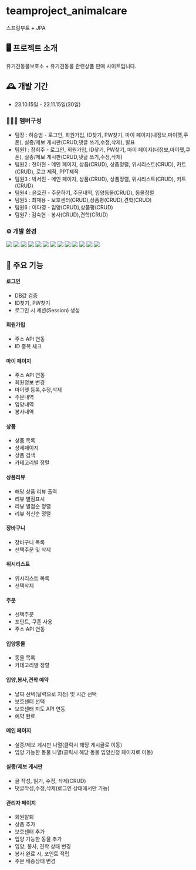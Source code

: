 # teamproject_animalcare

스프링부트 + JPA

## 🖥️ 프로젝트 소개
유기견동물보호소 + 유기견동물 관련상품 판매 사이트입니다.
<br>

## 🕰️ 개발 기간
* 23.10.15일 - 23.11.15일(30일)

### 🧑‍🤝‍🧑 멤버구성
 - 팀장  : 허승범 - 로그인, 회원가입, ID찾기, PW찾기, 마이 페이지(내정보,마이펫,쿠폰), 실종/제보 게시판(CRUD,댓글 쓰기,수정,삭제), 발표
 - 팀원1 : 장희주 - 로그인, 회원가입, ID찾기, PW찾기, 마이 페이지(내정보,마이펫,쿠폰), 실종/제보 게시판(CRUD,댓글 쓰기,수정,삭제)
 - 팀원2 : 전아현 - 메인 페이지, 상품(CRUD), 상품정렬, 위시리스트(CRUD), 카트(CRUD), 로고 제작, PPT제작
 - 팀원3 : 박서진 - 메인 페이지, 상품(CRUD), 상품정렬, 위시리스트(CRUD), 카트(CRUD)
 - 팀원4 : 윤호진 - 주문하기, 주문내역, 입양동물(CRUD), 동물정렬
 - 팀원5 : 최재용 - 보호센터(CRUD),상품평(CRUD),견학(CRUD)
 - 팀원6 : 이다영 - 입양(CRUD),상품평(CRUD)
 - 팀원7 : 김숙현 - 봉사(CRUD),견학(CRUD)

### ⚙️ 개발 환경
<img src="https://img.shields.io/badge/java-007396?style=for-the-badge&logo=java&logoColor=white"> <img src="https://img.shields.io/badge/html5-E34F26?style=for-the-badge&logo=html5&logoColor=white"> <img src="https://img.shields.io/badge/css-1572B6?style=for-the-badge&logo=css3&logoColor=white">
<img src="https://img.shields.io/badge/javascript-F7DF1E?style=for-the-badge&logo=javascript&logoColor=black"> <img src="https://img.shields.io/badge/jquery-0769AD?style=for-the-badge&logo=jquery&logoColor=white"> <img src="https://img.shields.io/badge/oracle-F80000?style=for-the-badge&logo=oracle&logoColor=white">
<img src="https://img.shields.io/badge/springboot-6DB33F?style=for-the-badge&logo=springboot&logoColor=white">
<img src="https://img.shields.io/badge/bootstrap-7952B3?style=for-the-badge&logo=bootstrap&logoColor=white">
<img src="https://img.shields.io/badge/github-181717?style=for-the-badge&logo=github&logoColor=white">
<img src="https://img.shields.io/badge/gradle-02303A?style=for-the-badge&logo=gradle&logoColor=white">
<img src="https://camo.githubusercontent.com/bc9be2d5f2cd9023c12067484478eba2228d9f6e0861d6d1ad3839d0f4c4959f/68747470733a2f2f696d672e736869656c64732e696f2f62616467652f61706163686520746f6d6361742d4638444337353f7374796c653d666f722d7468652d6261646765266c6f676f3d617061636865746f6d636174266c6f676f436f6c6f723d7768697465" data-canonical-src="https://img.shields.io/badge/apache tomcat-F8DC75?style=for-the-badge&amp;logo=apachetomcat&amp;logoColor=white" style="max-width: 100%;">
<img src="https://camo.githubusercontent.com/85b327c3aeb9db239bb1aa4a792223c3afa67d1cb8aac87a6640c7d21882ba5b/68747470733a2f2f696d672e736869656c64732e696f2f62616467652f537072696e672044617461204a50412d3243323235353f7374796c653d666f722d7468652d6261646765266c6f676f3d616d617a6f6e646f63756d656e746462266c6f676f436f6c6f723d7768697465" data-canonical-src="https://img.shields.io/badge/Spring Data JPA-2C2255?style=for-the-badge&amp;logo=amazondocumentdb&amp;logoColor=white" style="max-width: 100%;">
<img src="https://camo.githubusercontent.com/bbd5d3ebdffeb4494f3d8d4ae3bf47c8494adf9f0b8738869ddf92008e171d55/68747470733a2f2f696d672e736869656c64732e696f2f62616467652f5468796d656c6561662d3030354630463f7374796c653d666f722d7468652d6261646765266c6f676f3d5468796d656c656166266c6f676f436f6c6f723d7768697465" data-canonical-src="https://img.shields.io/badge/Thymeleaf-005F0F?style=for-the-badge&amp;logo=Thymeleaf&amp;logoColor=white" style="max-width: 100%;">


## 📌 주요 기능
#### 로그인
- DB값 검증
- ID찾기, PW찾기
- 로그인 시 세션(Session) 생성

#### 회원가입
- 주소 API 연동
- ID 중복 체크

#### 마이 페이지
- 주소 API 연동
- 회원정보 변경
- 마이펫 등록,수정,삭제
- 주문내역
- 입양내역
- 봉사내역

#### 상품
- 상품 목록
- 상세페이지
- 상품 검색
- 카테고리별 정렬

#### 상품리뷰
- 해당 상품 리뷰 출력
- 리뷰 별점표시
- 리뷰 별점순 정렬
- 리뷰 최신순 정렬
  
#### 장바구니
- 장바구니 목록
- 선택주문 및 삭제

#### 위시리스트
- 위시리스트 목록
- 선택삭제

#### 주문
- 선택주문
- 포인트, 쿠폰 사용
- 주소 API 연동

#### 입양동물
- 동물 목록
- 카테고리별 정렬

#### 입양,봉사,견학 예약
- 날짜 선택(달력으로 지정) 및 시간 선택
- 보호센터 선택
- 보호센터 지도 API 연동
- 예약 완료

#### 메인 페이지
- 실종/제보 게시판 나열(클릭시 해당 게시글로 이동)
- 입양 가능한 동물 나열(클릭시 해당 동물 입양신청 페이지로 이동)

#### 실종/제보 게시판
- 글 작성, 읽기, 수정, 삭제(CRUD)
- 댓글작성,수정,삭제(로그인 상태에서만 가능)

#### 관리자 페이지 
- 회원탈퇴
- 상품 추가
- 보호센터 추가
- 입양 가능한 동물 추가
- 입양, 봉사, 견학 상태 변경
- 봉사 완료 시, 포인트 적립
- 주문 배송상태 변경
